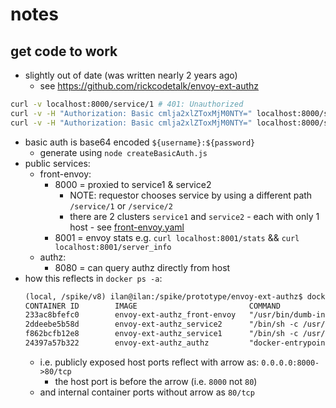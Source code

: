 # notes

## get code to work

- slightly out of date (was written nearly 2 years ago)
  - see https://github.com/rickcodetalk/envoy-ext-authz

```sh
curl -v localhost:8000/service/1 # 401: Unauthorized
curl -v -H "Authorization: Basic cmlja2xlZToxMjM0NTY=" localhost:8000/service/1 # 200: Hello from behind Envoy (service 1)! hostname: f862bcfb12e8 resolvedhostname: 172.30.0.2
curl -v -H "Authorization: Basic cmlja2xlZToxMjM0NTY=" localhost:8000/service/2 # 200: Hello from behind Envoy (service 2)! hostname: 2ddeebe5b58d resolvedhostname: 172.30.0.4
```

- basic auth is base64 encoded `${username}:${password}`
  - generate using `node createBasicAuth.js`
- public services:
  - front-envoy:
    - 8000 = proxied to service1 & service2
      - NOTE: requestor chooses service by using a different path `/service/1` or `/service/2`
      - there are 2 clusters `service1` and `service2` - each with only 1 host - see [front-envoy.yaml](./front-envoy.yaml)
    - 8001 = envoy stats e.g. `curl localhost:8001/stats` && `curl localhost:8001/server_info`
  - authz:
    - 8080 = can query authz directly from host
- how this reflects in `docker ps -a`:
  ```txt
  (local, /spike/v8) ilan@ilan:/spike/prototype/envoy-ext-authz$ docker ps -a
  CONTAINER ID        IMAGE                         COMMAND                  CREATED             STATUS                        PORTS                                                     NAMES
  233ac8bfefc0        envoy-ext-authz_front-envoy   "/usr/bin/dumb-init …"   43 minutes ago      Up 43 minutes                 0.0.0.0:8001->8001/tcp, 10000/tcp, 0.0.0.0:8000->80/tcp   envoy-ext-authz_front-envoy_1
  2ddeebe5b58d        envoy-ext-authz_service2      "/bin/sh -c /usr/loc…"   43 minutes ago      Up 43 minutes                 80/tcp, 10000/tcp                                         envoy-ext-authz_service2_1
  f862bcfb12e8        envoy-ext-authz_service1      "/bin/sh -c /usr/loc…"   43 minutes ago      Up 43 minutes                 80/tcp, 10000/tcp                                         envoy-ext-authz_service1_1
  24397a57b322        envoy-ext-authz_authz         "docker-entrypoint.s…"   43 minutes ago      Up 43 minutes                 0.0.0.0:8080->8080/tcp                                    envoy-ext-authz_authz_1
  ```
  - i.e. publicly exposed host ports reflect with arrow as: `0.0.0.0:8000->80/tcp`
    - the host port is before the arrow (i.e. `8000` not `80`)
  - and internal container ports without arrow as `80/tcp`

